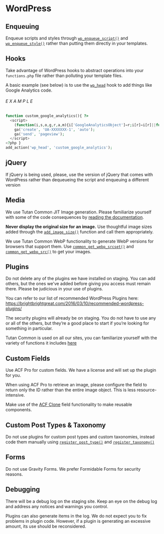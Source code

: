 # WordPress

## Enqueuing
Enqueue scripts and styles through [`wp_enqueue_script()`](https://developer.wordpress.org/reference/functions/wp_enqueue_script/) and [`wp_enqueue_style()`](https://developer.wordpress.org/reference/functions/wp_enqueue_style/) rather than putting them directly in your templates. 

## Hooks
Take advantage of WordPress hooks to abstract operations into your `functions.php` file rather than polluting your template files. 

A basic example (see below) is to use the [`wp_head`](https://codex.wordpress.org/Plugin_API/Action_Reference/wp_head) hook to add things like Google Analytics code. 

###### E X A M P L E
```php
function custom_google_analytics(){ ?>
  <script>
    (function(i,s,o,g,r,a,m){i['GoogleAnalyticsObject']=r;i[r]=i[r]||function(){(i[r].q=i[r].q||[]).push(arguments)},i[r].l=1*new Date();a=s.createElement(o),m=s.getElementsByTagName(o)[0];a.async=1;a.src=g;m.parentNode.insertBefore(a,m)})(window,document,'script','//www.google-analytics.com/analytics.js','ga');
    ga('create', 'UA-XXXXXXX-1', 'auto');
    ga('send', 'pageview');
  </script>
<?php }
add_action('wp_head', 'custom_google_analytics');
```

## jQuery
If jQuery is being used, please, use the version of jQuery that comes with WordPress rather than dequeueing the script and enqueuing a different version


## Media
We use Tutan Common JIT Image generation. Please familiarize yourself with some of the code consequences by [reading the documentation](https://github.com/Blobfolio/blob-common/blob/master/blob-common/docs/JIT.md).

**Never display the original size for an image.** Use thoughtful image sizes added through the [`add_image_size()`](https://developer.wordpress.org/reference/functions/add_image_size/) function and call them appropriately. 

We use Tutan Common WebP functionality to generate WebP versions for browsers that support them. Use [`common_get_webp_srcset()`](https://github.com/Blobfolio/blob-common/blob/master/blob-common/docs/WEBP.md#common_get_webp_srcset) and [`common_get_webp_src()`](https://github.com/Blobfolio/blob-common/blob/master/blob-common/docs/WEBP.md#common_get_webp_src) to get your images.


## Plugins
Do not delete any of the plugins we have installed on staging. You can add others, but the ones we've added before giving you access must remain there. Please be judicious in your use of plugins.

You can refer to our list of recommended WordPress Plugins here: https://brightbrightgreat.com/2016/03/10/recommended-wordpress-plugins/

The security plugins will already be on staging. You do not have to use any or all of the others, but they’re a good place to start if you’re looking for something in particular. 

Tutan Common is used on all our sites, you can familiarize yourself with the variety of functions it includes [here](https://github.com/Blobfolio/blob-common)

## Custom Fields
Use ACF Pro for custom fields. We have a license and will set up the plugin for you.

When using ACF Pro to retrieve an image, please configure the field to return only the ID rather than the entire image object. This is less resource-intensive. 

Make use of the [ACF Clone](https://www.advancedcustomfields.com/resources/clone/) field functionality to make reusable components. 

## Custom Post Types & Taxonomy
Do not use plugins for custom post types and custom taxonomies, instead code them manually using [`register_post_type()`](https://codex.wordpress.org/Function_Reference/register_post_type)  and [`register_taxonomy()`](https://codex.wordpress.org/Function_Reference/register_taxonomy) 

## Forms
Do not use Gravity Forms. We prefer Formidable Forms for security reasons. 

## Debugging
There will be a debug log on the staging site. Keep an eye on the debug log and address any notices and warnings you control. 

Plugins can also generate items in the log. We do not expect you to fix problems in plugin code. However, if a plugin is generating an excessive amount, its use should be reconsidered.


